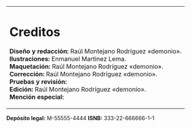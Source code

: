<table><tr><td class="center-xy marco-l">

Creditos
========

**Diseño y redacción:** Raúl Montejano Rodríguez «demonio».  
**Ilustraciones:** Enmanuel Martinez Lema.  
**Maquetación:** Raúl Montejano Rodríguez «demonio».  
**Corrección:** Raúl Montejano Rodríguez «demonio».  
**Pruebas y revisión:**   
**Edición:** Raúl Montejano Rodríguez «demonio».  
**Mención especial:** 

</td></tr></table>

**Depósito legal:** M-55555-4444
**ISNB:** 333-22-666666-1-1
